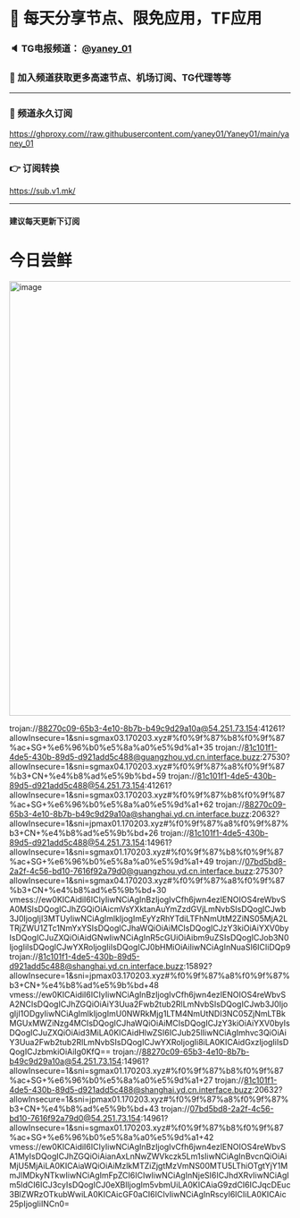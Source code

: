# 🚀 每天分享节点、限免应用，TF应用
### 🔈 TG电报频道： [@yaney_01](https://t.me/yaney_01) 
### 🔔 加入频道获取更多高速节点、机场订阅、TG代理等等  
***
### 🔗  频道永久订阅
   https://ghproxy.com//raw.githubusercontent.com/yaney01/Yaney01/main/yaney_01
### 👉  订阅转换
   https://sub.v1.mk/
***
#### 建议每天更新下订阅
# 今日尝鲜
<img width="777" alt="image" src="https://user-images.githubusercontent.com/53202722/202372729-20d53057-c88b-4008-8e59-b278010c5ec1.png">

trojan://88270c09-65b3-4e10-8b7b-b49c9d29a10a@54.251.73.154:41261?allowInsecure=1&sni=sgmax03.170203.xyz#%f0%9f%87%b8%f0%9f%87%ac+SG+%e6%96%b0%e5%8a%a0%e5%9d%a1+35
trojan://81c101f1-4de5-430b-89d5-d921add5c488@guangzhou.yd.cn.interface.buzz:27530?allowInsecure=1&sni=sgmax04.170203.xyz#%f0%9f%87%a8%f0%9f%87%b3+CN+%e4%b8%ad%e5%9b%bd+59
trojan://81c101f1-4de5-430b-89d5-d921add5c488@54.251.73.154:41261?allowInsecure=1&sni=sgmax03.170203.xyz#%f0%9f%87%b8%f0%9f%87%ac+SG+%e6%96%b0%e5%8a%a0%e5%9d%a1+62
trojan://88270c09-65b3-4e10-8b7b-b49c9d29a10a@shanghai.yd.cn.interface.buzz:20632?allowInsecure=1&sni=jpmax01.170203.xyz#%f0%9f%87%a8%f0%9f%87%b3+CN+%e4%b8%ad%e5%9b%bd+26
trojan://81c101f1-4de5-430b-89d5-d921add5c488@54.251.73.154:14961?allowInsecure=1&sni=sgmax01.170203.xyz#%f0%9f%87%b8%f0%9f%87%ac+SG+%e6%96%b0%e5%8a%a0%e5%9d%a1+49
trojan://07bd5bd8-2a2f-4c56-bd10-7616f92a79d0@guangzhou.yd.cn.interface.buzz:27530?allowInsecure=1&sni=sgmax04.170203.xyz#%f0%9f%87%a8%f0%9f%87%b3+CN+%e4%b8%ad%e5%9b%bd+30
vmess://ew0KICAidiI6ICIyIiwNCiAgInBzIjogIvCfh6jwn4ezIENOIOS4reWbvSA0MSIsDQogICJhZGQiOiAicmVsYXktanAuYmZzdGVjLmNvbSIsDQogICJwb3J0IjogIjI3MTUyIiwNCiAgImlkIjogImEyYzRhYTdiLTFhNmUtM2ZiNS05MjA2LTRjZWU1ZTc1NmYxYSIsDQogICJhaWQiOiAiMCIsDQogICJzY3kiOiAiYXV0byIsDQogICJuZXQiOiAidGNwIiwNCiAgInR5cGUiOiAibm9uZSIsDQogICJob3N0IjogIiIsDQogICJwYXRoIjogIiIsDQogICJ0bHMiOiAiIiwNCiAgInNuaSI6ICIiDQp9
trojan://81c101f1-4de5-430b-89d5-d921add5c488@shanghai.yd.cn.interface.buzz:15892?allowInsecure=1&sni=jpmax03.170203.xyz#%f0%9f%87%a8%f0%9f%87%b3+CN+%e4%b8%ad%e5%9b%bd+48
vmess://ew0KICAidiI6ICIyIiwNCiAgInBzIjogIvCfh6jwn4ezIENOIOS4reWbvSA2NCIsDQogICJhZGQiOiAiY3Uua2Fwb2tub2RlLmNvbSIsDQogICJwb3J0IjogIjI1ODgyIiwNCiAgImlkIjogImU0NWRkMjg1LTM4NmUtNDI3NC05ZjNmLTBkMGUxMWZiNzg4MCIsDQogICJhaWQiOiAiMCIsDQogICJzY3kiOiAiYXV0byIsDQogICJuZXQiOiAid3MiLA0KICAidHlwZSI6ICJub25lIiwNCiAgImhvc3QiOiAiY3Uua2Fwb2tub2RlLmNvbSIsDQogICJwYXRoIjogIi8iLA0KICAidGxzIjogIiIsDQogICJzbmkiOiAiIg0KfQ==
trojan://88270c09-65b3-4e10-8b7b-b49c9d29a10a@54.251.73.154:14961?allowInsecure=1&sni=sgmax01.170203.xyz#%f0%9f%87%b8%f0%9f%87%ac+SG+%e6%96%b0%e5%8a%a0%e5%9d%a1+27
trojan://81c101f1-4de5-430b-89d5-d921add5c488@shanghai.yd.cn.interface.buzz:20632?allowInsecure=1&sni=jpmax01.170203.xyz#%f0%9f%87%a8%f0%9f%87%b3+CN+%e4%b8%ad%e5%9b%bd+43
trojan://07bd5bd8-2a2f-4c56-bd10-7616f92a79d0@54.251.73.154:14961?allowInsecure=1&sni=sgmax01.170203.xyz#%f0%9f%87%b8%f0%9f%87%ac+SG+%e6%96%b0%e5%8a%a0%e5%9d%a1+42
vmess://ew0KICAidiI6ICIyIiwNCiAgInBzIjogIvCfh6jwn4ezIENOIOS4reWbvSA1MyIsDQogICJhZGQiOiAianAxLnNwZWVkczk5Lm1sIiwNCiAgInBvcnQiOiAiMjU5MjAiLA0KICAiaWQiOiAiMzlkMTZiZjgtMzVmNS00MTU5LThiOTgtYjY1MmJlMDkyNTkwIiwNCiAgImFpZCI6ICIwIiwNCiAgInNjeSI6ICJhdXRvIiwNCiAgIm5ldCI6ICJ3cyIsDQogICJ0eXBlIjogIm5vbmUiLA0KICAiaG9zdCI6ICJqcDEuc3BlZWRzOTkubWwiLA0KICAicGF0aCI6ICIvIiwNCiAgInRscyI6ICIiLA0KICAic25pIjogIiINCn0=

